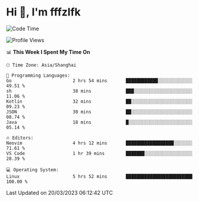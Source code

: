 # Hi 👋, I'm fffzlfk

<!--START_SECTION:waka-->
![Code Time](http://img.shields.io/badge/Code%20Time-113%20hrs%2043%20mins-blue)

![Profile Views](http://img.shields.io/badge/Profile%20Views-0-blue)

📊 **This Week I Spent My Time On** 

```text
🕑︎ Time Zone: Asia/Shanghai

💬 Programming Languages: 
Go                       2 hrs 54 mins       ████████████░░░░░░░░░░░░░   49.51 % 
sh                       38 mins             ███░░░░░░░░░░░░░░░░░░░░░░   11.06 % 
Kotlin                   32 mins             ██░░░░░░░░░░░░░░░░░░░░░░░   09.23 % 
JSON                     30 mins             ██░░░░░░░░░░░░░░░░░░░░░░░   08.74 % 
Java                     18 mins             █░░░░░░░░░░░░░░░░░░░░░░░░   05.14 % 

🔥 Editors: 
Neovim                   4 hrs 12 mins       ██████████████████░░░░░░░   71.61 % 
VS Code                  1 hr 39 mins        ███████░░░░░░░░░░░░░░░░░░   28.39 % 

💻 Operating System: 
Linux                    5 hrs 52 mins       █████████████████████████   100.00 % 
```


 Last Updated on 20/03/2023 06:12:42 UTC
<!--END_SECTION:waka-->
